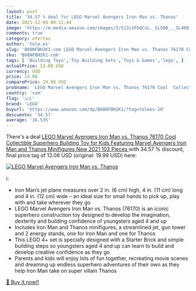 ```yaml
---
layout: post
title: '34.57 % deal for LEGO Marvel Avengers Iron Man vs. Thanos'
date: 2021-12-04 09:11:44
image: 'https://m.media-amazon.com/images/I/513i1FbQCsL._SL500_._SL400_.jpg'
comments: true
category: ofertas
author: 'tole.es'
slug: 'B08NFBH2K1-com LEGO Marvel Avengers Iron Man vs. Thanos 76170 Cool...'
sku: 'B08NFBH2K1-com'
tags: [ 'Building Toys','Toy Building Sets','Toys & Games','lego', ]
actualPrice: 13.08 USD
currency: USD
price: 13.08
comparePrice: 19.99 USD
prodname: 'LEGO Marvel Avengers Iron Man vs. Thanos 76170 Cool  Collectible Superhero Building Toy for Kids Featuring Marvel Avengers Iron Man and Thanos Minifigures  New 2021  103 Pieces '
country: 'com'
flag: '🇺🇸'
brand: 'LEGO'
buyurl: 'https://www.amazon.com/dp/B08NFBH2K1/?tag=tolees-20'
descuento: '34.57'
average: '16.535'
---
```


There's a deal [LEGO Marvel Avengers Iron Man vs. Thanos 76170 Cool  Collectible Superhero Building Toy for Kids Featuring Marvel Avengers Iron Man and Thanos Minifigures  New 2021  103 Pieces ](https://www.amazon.com/dp/B08NFBH2K1/?tag=tolees-20)  with  34.57 % discount, final price tag of  13.08 USD (original: 19.99 USD) here:

[![LEGO Marvel Avengers Iron Man vs. Thanos](https://m.media-amazon.com/images/I/513i1FbQCsL._SL500_._SL400_.jpg)](https://www.amazon.com/dp/B08NFBH2K1/?tag=tolees-20)

ℹ️:

- Iron Man’s jet plane measures over 2 in. (6 cm) high, 4 in. (11 cm) long and 4 in. (12 cm) wide – an ideal size for small hands to pick up, play with and take wherever they go
- LEGO Marvel Avengers Iron Man vs. Thanos (76170) is an iconic superhero construction toy designed to develop the imagination, dexterity and building confidence of youngsters aged 4 and up
- Includes Iron Man and Thanos minifigures, a streamlined jet, gun tower and 2 energy stands, one for Iron Man and one for Thanos
- This LEGO 4+ set is specially designed with a Starter Brick and simple building steps so youngsters aged 4 and up can learn to build and develop creative confidence as they go
- Parents and kids will enjoy lots of fun together, recreating movie scenes and dreaming up endless superhero adventures of their own as they help Iron Man take on super villain Thanos

[🛒 Buy it now!!](https://www.amazon.com/dp/B08NFBH2K1/?tag=tolees-20)
